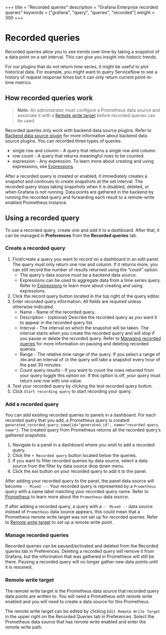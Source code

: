 +++
title = "Recorded queries"
description = "Grafana Enterprise recorded queries"
keywords = ["grafana", "query", "queries", "recorded"]
weight = 300
+++

# Recorded queries

Recorded queries allow you to see trends over time by taking a snapshot of a data point on a set interval. This can give you insight into historic trends.

For our plugins that do not return time series, it might be useful to plot historical data. For example, you might want to query ServiceNow to see a history of request response times but it can only return current point-in-time metrics.

## How recorded queries work

> **Note:** An administrator must configure a Prometheus data source and associate it with a [Remote write target](#remote-write-target) before recorded queries can be used.

Recorded queries only work with backend data source plugins. Refer to [Backend data source plugin](https://grafana.com/tutorials/build-a-data-source-backend-plugin/) for more information about backend data source plugins. You can recorded three types of queries:

- single row and column - A query that returns a single row and column.
- row count - A query that returns meaningful rows to be counted.
- expression - Any expression. To learn more about creating and using expressions, see [Expressions](https://grafana.com/docs/grafana/v8.3/panels/expressions/).

After a recorded query is created or enabled, it immediately creates a snapshot and continues to create snapshots at the set interval. The recorded query stops taking snapshots when it is disabled, deleted, or when Grafana is not running. Data points are gathered in the backend by running the recorded query and forwarding each result to a remote-write enabled Prometheus instance.

## Using a recorded query

To use a recorded query, create one and add it to a dashboard. After that, it can be managed in **Preferences** from the **Recorded queries** tab.

### Create a recorded query

1.  Find/create a query you want to record on a dashboard in an edit panel. The query must only return one row and column. If it returns more, you can still record the number of results returned using the “count” option.
    - The query's data source must be a backend data source.
    - Expressions can be used to aggregate data from a time series query. Refer to [Expressions](https://grafana.com/docs/grafana/v8.3/panels/expressions/) to learn more about creating and using expressions.
1.  Click the record query button located in the top right of the query editor.
1.  Enter recorded query information. All fields are required unless otherwise indicated.
    - Name - Name of the recorded query.
    - Description - (optional) Describe the recorded query as you want it to appear in the recorded query list.
    - Interval - The interval on which the snapshot will be taken. The interval starts when you create the recorded query and will stop if you pause or delete the recorded query. Refer to [Managing recorded queries](#manage-recorded-queries) for more information on pausing and deleting recorded queries.
    - Range - The relative time range of the query. If you select a range of `30m` and an interval of `1h` the query will take a snapshot every hour of the past 30 minutes.
    - Count query results - If you want to count the rows returned from your query toggle this option on. If this option is off, your query must return one row with one value.
1.  Test your recorded query by clicking the test recorded query button.
1.  Click `Start recording query` to start recording your query.

### Add a recorded query

You can add existing recorded queries to panels in a dashboard. For each recorded query that you add, a Prometheus query is created: `generated_recorded_query_name{id="generated_id", name="recorded query name"}`. The created query from Prometheus returns all the recorded query’s gathered snapshots.

1. Navigate to a panel in a dashboard where you wish to add a recorded query.
1. Click the `+ Recorded query` button located below the queries.
1. If you want to filter recorded queries by data source, select a data source from the filter by data source drop down menu.
1. Click the `Add` button on your recorded query to add it to the panel.

After adding your recorded query to the panel, the panel data source will become `-- Mixed --`. Your recorded query is represented by a `Prometheus` query with a name label matching your recorded query name. Refer to [Prometheus](https://grafana.com/docs/grafana/v8.3/datasources/prometheus/) to learn more about the `Prometheus` data source.

If after adding a recorded query, a query with a `-- Mixed --` data source instead of `Prometheus` data source appears, this could mean that a Prometheus remote write target was not set up for recorded queries. Refer to [Remote write target](#remote-write-target) to set up a remote write point.

### Manage recorded queries

Recorded queries can be paused/activated and deleted from the Recorded queries tab in Preferences. Deleting a recorded query will remove it from Grafana, but the information that was gathered in Prometheus will still be there. Pausing a recorded query will no longer gather new data points until it is resumed.

### Remote write target

The remote write target is the Prometheus data source that recorded query data points are written to. You will need a Prometheus with remote write enabled and you will need to create a data source for this Prometheus.

The remote write target can be edited by clicking `Edit Remote Write Target` in the upper right on the Recorded Queries tab in Preferences. Select the Prometheus data source that has remote write enabled and enter the remote write path.

